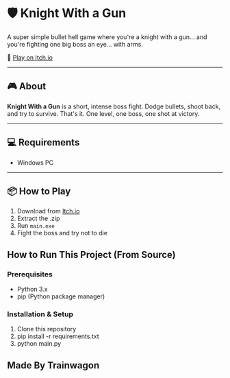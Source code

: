 # 🛡️ Knight With a Gun

A super simple bullet hell game where you're a knight with a gun... and you're fighting one big boss an eye... with arms.

🔗 [Play on Itch.io](https://pgrz.itch.io/knight-with-a-gun)

---

## 🎮 About

**Knight With a Gun** is a short, intense boss fight. Dodge bullets, shoot back, and try to survive. That's it. One level, one boss, one shot at victory.

---

## 💻 Requirements

- Windows PC

---

## 📦 How to Play

1. Download from [Itch.io](https://pgrz.itch.io/knight-with-a-gun)  
2. Extract the .zip  
3. Run `main.exe`  
4. Fight the boss and try not to die

## How to Run This Project (From Source)

### Prerequisites
- Python 3.x
- pip (Python package manager)

### Installation & Setup
1. Clone this repository
2. pip install -r requirements.txt
3. python main.py

## Made By Trainwagon
